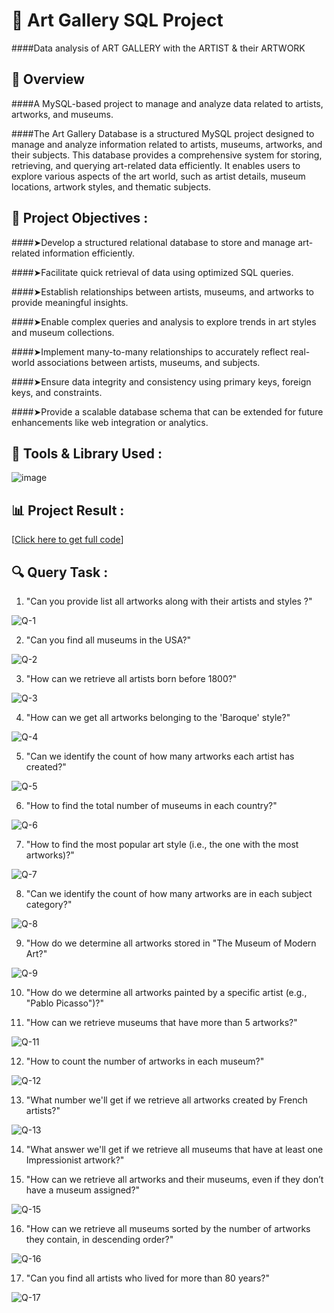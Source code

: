 # 🎨 Art Gallery SQL Project

####Data analysis of ART GALLERY with the ARTIST & their ARTWORK 

## 📖 Overview

####A MySQL-based project to manage and analyze data related to artists, artworks, and museums.

####The Art Gallery Database is a structured MySQL project designed to manage and analyze information related to artists, museums, artworks, and their subjects. This database provides a comprehensive system for storing, retrieving, and querying art-related data efficiently. It enables users to explore various aspects of the art world, such as artist details, museum locations, artwork styles, and thematic subjects.

## 📂 Project Objectives :

####➤Develop a structured relational database to store and manage art-related information efficiently.

####➤Facilitate quick retrieval of data using optimized SQL queries.

####➤Establish relationships between artists, museums, and artworks to provide meaningful insights.

####➤Enable complex queries and analysis to explore trends in art styles and museum collections.

####➤Implement many-to-many relationships to accurately reflect real-world associations between artists, museums, and subjects.

####➤Ensure data integrity and consistency using primary keys, foreign keys, and constraints.

####➤Provide a scalable database schema that can be extended for future enhancements like web integration or analytics.

## 🧰 Tools & Library Used :

![image](https://github.com/user-attachments/assets/dc671d71-6054-412f-b5a0-2c8500ad5c48)

## 📊 Project Result : 

[[Click here to get full code](https://github.com/Abhilasha1103/ART_GALLERY_PROJECT_CODE/blob/main/ART%20MUSEUM%20SQL%20PROJECT.sql)]

## 🔍 Query Task :

1. "Can you provide list all artworks along with their artists and styles ?"

![Q-1](https://github.com/user-attachments/assets/98af2c75-789e-4703-8937-134abc57e3df)


2. "Can you find all museums in the USA?"

![Q-2](https://github.com/user-attachments/assets/f8231078-0c38-4d41-8b38-bcbcddc4c74c)


3. "How can we retrieve all artists born before 1800?"

![Q-3](https://github.com/user-attachments/assets/9a539e42-f5af-4677-878e-5391d0ead287)


4. "How can we get all artworks belonging to the 'Baroque' style?"

![Q-4](https://github.com/user-attachments/assets/693132b5-6814-44fd-b0ae-b1375f504afd)


5. "Can we identify the count of how many artworks each artist has created?"

![Q-5](https://github.com/user-attachments/assets/7f3d1d0e-3190-4668-8292-b44163c65500)


6. "How to find the total number of museums in each country?"

![Q-6](https://github.com/user-attachments/assets/0b24f509-af2f-435f-b72e-2283a78aa5c3)


7. "How to find the most popular art style (i.e., the one with the most artworks)?"

![Q-7](https://github.com/user-attachments/assets/2de26a5d-9f62-43ac-a948-e516a2334e43)


8. "Can we identify the count of how many artworks are in each subject category?"

![Q-8](https://github.com/user-attachments/assets/24d267c3-8542-439e-b6d5-63f0bb55f386)


9. "How do we determine all artworks stored in "The Museum of Modern Art?"

![Q-9](https://github.com/user-attachments/assets/a4c66ddc-7248-4ecf-bab8-93d5a726939f)


10. "How do we determine all artworks painted by a specific artist (e.g., "Pablo Picasso")?"



11. "How can we retrieve museums that have more than 5 artworks?"

![Q-11](https://github.com/user-attachments/assets/1ad69557-e29e-47ec-a493-49bca21a8c24)


12. "How to count the number of artworks in each museum?"

![Q-12](https://github.com/user-attachments/assets/10497c29-84a9-4c7c-aac0-9e6adc973215)


13. "What number we'll get if we retrieve all artworks created by French artists?"

![Q-13](https://github.com/user-attachments/assets/3749b3b1-f24e-4dd9-acac-8f7a86ba044a)


14. "What answer we'll get if we retrieve all museums that have at least one Impressionist artwork?"



15. "How can we retrieve all artworks and their museums, even if they don’t have a museum assigned?"

![Q-15](https://github.com/user-attachments/assets/42fb7ead-4073-4075-b6c9-ffc238fba346)


16. "How can we retrieve all museums sorted by the number of artworks they contain, in descending order?"

![Q-16](https://github.com/user-attachments/assets/88550770-95f7-45b4-b572-70305f5e0c1d)


17. "Can you find all artists who lived for more than 80 years?"

![Q-17](https://github.com/user-attachments/assets/da2d0ed3-b9fe-4ef1-a797-a3b03da75151)





